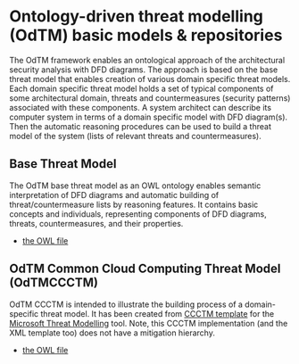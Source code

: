 
# Ontology-driven threat modelling (OdTM) basic models & repositories

The OdTM framework enables an ontological approach of the architectural security analysis with DFD diagrams.
The approach is based on the base threat model that enables creation of various domain specific threat models. 
Each domain specific threat model holds a set of typical components of some architectural domain, threats and countermeasures (security patterns)
associated with these components. 
A system architect can describe its computer system in terms of a domain specific model with DFD diagram(s). 
Then the automatic reasoning procedures can be used to build a threat model of the system (lists of relevant threats and countermeasures).


## Base Threat Model

The OdTM base threat model as an OWL ontology enables semantic interpretation of DFD diagrams and automatic
building of threat/countermeasure lists by reasoning features. It contains basic concepts and individuals, 
representing components of DFD diagrams, threats, countermeasures, and their properties.

* [the OWL file](OdTMBaseThreatModel.owl)

## OdTM Common Cloud Computing Threat Model (OdTMCCCTM)

OdTM CCCTM is intended to illustrate the building process of a domain-specific threat model.
It has been created from [CCCTM template](https://github.com/nets4geeks/CCCTM_template) 
for the [Microsoft Threat Modelling](https://aka.ms/threatmodelingtool) tool.
Note, this CCCTM implementation (and the XML template too) does not have a mitigation hierarchy.

* [the OWL file](OdTMCCCTM.owl)

